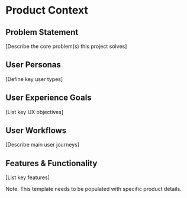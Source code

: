 # Product Context

## Problem Statement
[Describe the core problem(s) this project solves]

## User Personas
[Define key user types]

## User Experience Goals
[List key UX objectives]

## User Workflows
[Describe main user journeys]

## Features & Functionality
[List key features]

Note: This template needs to be populated with specific product details. 